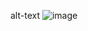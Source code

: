  alt-text ![image](https://user-images.githubusercontent.com/101305374/158026106-0e12600e-1664-416d-a0fe-60c5d02d17c1.png)
